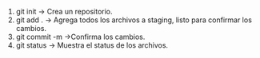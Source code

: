 1. git init -> Crea un repositorio.
2. git add . -> Agrega todos los archivos a staging, listo para confirmar los cambios.
3. git commit -m ->Confirma los cambios.
4. git status -> Muestra el status de los archivos.